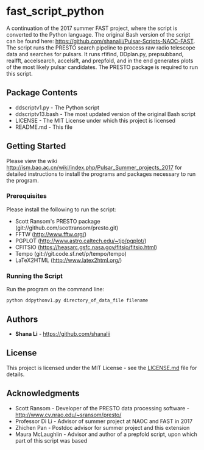 # fast_script_python
A continuation of the 2017 summer FAST project, where the script is converted to the Python language.
The original Bash version of the script can be found here: https://github.com/shanalii/Pulsar-Scripts-NAOC-FAST.
The script runs the PRESTO search pipeline to process raw radio telescope data and searches for pulsars. It runs rfifind, DDplan.py, prepsubband, realfft, accelsearch, accelsift, and prepfold, and in the end generates plots of the most likely pulsar candidates. The PRESTO package is required to run this script. 

## Package Contents
* ddscriptv1.py - The Python script
* ddscriptv13.bash - The most updated version of the original Bash script
* LICENSE - The MIT License under which this project is licensed
* README.md - This file

## Getting Started

Please view the wiki http://ism.bao.ac.cn/wiki/index.php/Pulsar_Summer_projects_2017 for detailed instructions to install the programs and packages necessary to run the program. 

### Prerequisites

Please install the following to run the script:

* Scott Ransom's PRESTO package (git://github.com/scottransom/presto.git)
* FFTW (http://www.fftw.org/)
* PGPLOT (http://www.astro.caltech.edu/~tjp/pgplot/)
* CFITSIO (https://heasarc.gsfc.nasa.gov/fitsio/fitsio.html)
* Tempo (git://git.code.sf.net/p/tempo/tempo)
* LaTeX2HTML (http://www.latex2html.org/)

### Running the Script

Run the program on the command line:

```
python ddpythonv1.py directory_of_data_file filename
```

## Authors

* **Shana Li** - https://github.com/shanalii

## License

This project is licensed under the MIT License - see the [LICENSE.md](LICENSE.md) file for details.

## Acknowledgments

* Scott Ransom - Developer of the PRESTO data processing software - http://www.cv.nrao.edu/~sransom/presto/
* Professor Di Li - Advisor of summer project at NAOC and FAST in 2017
* Zhichen Pan - Postdoc advisor for summer project and this extension
* Maura McLaughlin - Advisor and author of a prepfold script, upon which part of this script was based
